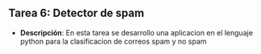 ## Tarea 6: Detector de spam
- **Descripción**: En esta tarea se desarrollo una aplicacion en el lenguaje python para la clasificacion de correos spam y no spam
